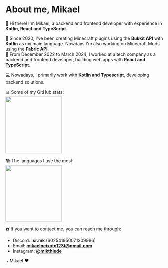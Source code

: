 # About me, Mikael

👋 Hi there! I'm Mikael, a backend and frontend developer with experience in **Kotlin, React and TypeScript**.<br>

🔧 Since 2020, I've been creating Minecraft plugins using the **Bukkit API** with **Kotlin** as my main language. Nowdays I'm also working on Minecraft Mods using the **Fabric API**.<br>
📅 From December 2022 to March 2024, I worked at a tech company as a backend and frontend developer, building web apps with **React and TypeScript**.

💻 Nowadays, I primarily work with **Kotlin and Typescript**, developing backend solutions.

📊 Some of my GitHub stats:<br>
<img height="180em" src="https://github-readme-stats.vercel.app/api?username=MikaelMaster&show_icons=true&theme=dracula&include_all_commits=true&count_private=true"/><br>

📚 The languages I use the most:<br>
<img height="180em" src="https://github-readme-stats.vercel.app/api/top-langs/?username=MikaelMaster&layout=compact&langs_count=7&theme=dracula&count_private=true"/><br>

☎️ If you want to contact me, you can reach me through:<br>
- Discord: **.sr.mk** (602541950071209986)
- Email: **mikaelpeixoto123t@gmail.com**
- Instagram: **[@mikthiede](https://www.instagram.com/mikthiede)**<br>

~ Mikael ❤
